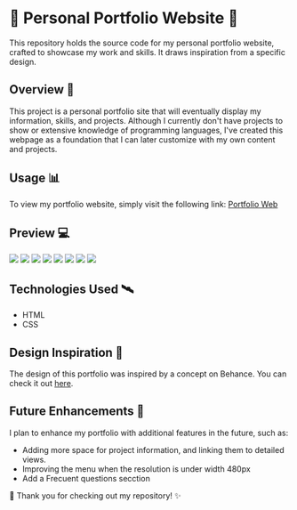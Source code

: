 # 🌼 Personal Portfolio Website 🌼

This repository holds the source code for my personal portfolio website, crafted to showcase my work and skills. It draws inspiration from a specific design.

## Overview 🚀

This project is a personal portfolio site that will eventually display my information, skills, and projects. Although I currently don't have projects to show or extensive knowledge of programming languages, I've created this webpage as a foundation that I can later customize with my own content and projects.

## Usage 📊

To view my portfolio website, simply visit the following link: [Portfolio Web](https://camilafabian.github.io/Portfolio_Web/)

## Preview 💻

<img src="img/vistaprevia1">
<img src="img/vistaprevia2">
<img src="img/vistaprevia3">
<img src="img/vistaprevia4">
<img src="img/vistaprevia5">
<img src="img/vistaprevia6">
<img src="img/vistaprevia7">
<img src="img/vistaprevia8">


## Technologies Used 🛰️

- HTML
- CSS

## Design Inspiration 🎨

The design of this portfolio was inspired by a concept on Behance. You can check it out [here](https://www.behance.net/gallery/190799847/Portfolio-Website-Landing-Page-UI-Design?tracking_source=search_projects|portfolio+landing+page+website&l=9).

## Future Enhancements 📆

I plan to enhance my portfolio with additional features in the future, such as:

- Adding more space for project information, and linking them to detailed views.
- Improving the menu when the resolution is under width 480px
- Add a Frecuent questions secction

🌟 Thank you for checking out my repository! ✨